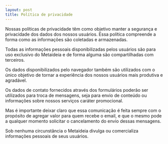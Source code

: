 ```yaml
---
layout: post
title: Política de privacidade
---
```


Nossas políticas de privacidade têm como objetivo manter a segurança e privacidade dos dados dos nossos usuários. Essa política compreende a forma como as informações são coletadas e armazenadas.

Todas as informações pessoais disponibilizadas pelos usuários são para uso exclusivo do Metaideia e de forma alguma são compartilhadas com terceiros.

Os dados disponibilizados pelo navegador também são utilizados com o único objetivo de tornar a experiência dos nossos usuários mais produtiva e agradável.

Os dados de contato fornecidos através dos formulários poderão ser utilizados para troca de mensagens, seja para envio de conteúdo ou informações sobre nossos serviços caráter promocional.

Mas é importante deixar claro que essa comunicação é feita sempre com o propósito de agregar valor para quem recebe o email, e que o mesmo pode a qualquer momento solicitar o cancelamento do envio dessas mensagens.

Sob nenhuma circunstância o Metaideia divulga ou comercializa informações pessoais de seus usuários.
